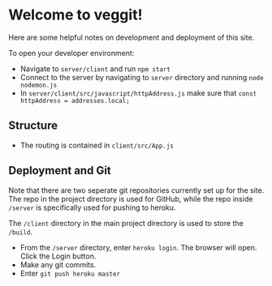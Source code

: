 # Welcome to veggit!

Here are some helpful notes on development and deployment of this site.

To open your developer environment:

- Navigate to `server/client` and run `npm start`
- Connect to the server by navigating to `server` directory and running `node nodemon.js`
- In `server/client/src/javascript/httpAddress.js` make sure that `const httpAddress = addresses.local;`

## Structure

- The routing is contained in `client/src/App.js`

## Deployment and Git

Note that there are two seperate git repositories currently set up for the site. The repo in the project directory is used for GitHub, while the repo inside `/server` is specifically used for pushing to heroku.

The `/client` directory in the main project directory is used to store the `/build`.

- From the `/server` directory, enter `heroku login`. The browser will open. Click the Login button.
- Make any git commits.
- Enter `git push heroku master`
